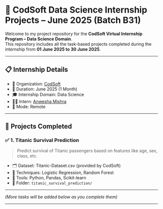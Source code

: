 # 💼 CodSoft Data Science Internship Projects – June 2025 (Batch B31)

Welcome to my project repository for the **CodSoft Virtual Internship Program – Data Science Domain**.  
This repository includes all the task-based projects completed during the internship from **01 June 2025 to 30 June 2025**.

---

## 📋 Internship Details

- 🏢 Organization: [CodSoft](https://www.codsoft.in/)
- 📅 Duration: June 2025 (1 Month)
- 🎓 Internship Domain: Data Science
- 👩‍💻 Intern: [Anwesha Mishra](https://www.linkedin.com/in/anwesha-mishra/)
- 📍 Mode: Remote

---

## 🧠 Projects Completed

### ✅ 1. Titanic Survival Prediction  
> Predict survival of Titanic passengers based on features like age, sex, class, etc.

- 🗂 Dataset: Titanic-Dataset.csv (provided by CodSoft)
- 📌 Techniques: Logistic Regression, Random Forest
- 🔧 Tools: Python, Pandas, Scikit-learn
- 📁 Folder: `titanic_survival_prediction/`


---

*(More tasks will be added below as you complete them)*

---



